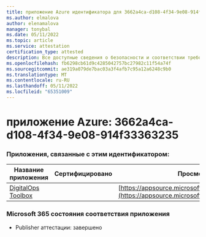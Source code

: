 ```yaml
---
title: приложение Azure идентификатора для 3662a4ca-d108-4f34-9e08-914f33363235
ms.author: elmalova
author: elenamalova
manager: tonybal
ms.date: 05/11/2022
ms.topic: article
ms.service: attestation
certification_type: attested
description: Все доступные сведения о безопасности и соответствии требованиям для 3662a4ca-d108-4f34-9e08-914f33363235.
ms.openlocfilehash: fb6298cb61d9c4285042757bc27982c11f54a74f
ms.sourcegitcommit: ae319a079de7bac03a3f4afb7c95a12a6248c9b0
ms.translationtype: MT
ms.contentlocale: ru-RU
ms.lasthandoff: 05/11/2022
ms.locfileid: "65351009"
---
```

# <a name="azure-app-id-3662a4ca-d108-4f34-9e08-914f33363235"></a>приложение Azure: 3662a4ca-d108-4f34-9e08-914f33363235


### <a name="apps-associated-with-this-id"></a>Приложения, связанные с этим идентификатором:
| **Название приложения** | **Сертифицировано** | **Просмотр в AppSource** |
|--------------|---------------|-----------------------|
| [DigitalOps Toolbox](../forward/WA200003934.md) |  | [https://appsource.microsoft.com/product/office/WA200003934](https://appsource.microsoft.com/product/office/WA200003934) |

### <a name="microsoft-365-app-compliance-status"></a>Microsoft 365 состояния соответствия приложения
- Publisher аттестации: завершено
